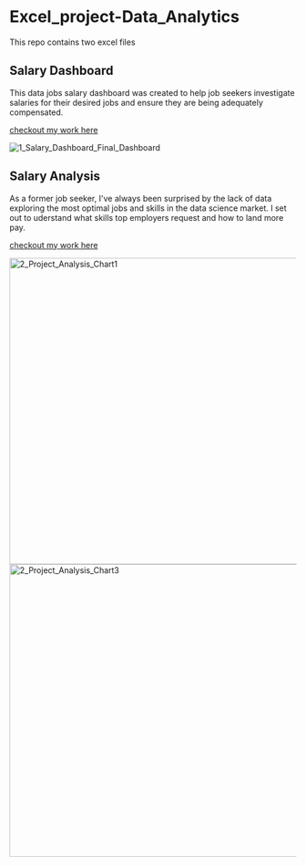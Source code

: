 # Excel_project-Data_Analytics  
This repo contains two excel files
## Salary Dashboard  

This data jobs salary dashboard was created to help job seekers investigate salaries for their desired jobs and ensure they are being adequately compensated.  

[checkout my work here](SalaryDashboard)  

![1_Salary_Dashboard_Final_Dashboard](https://github.com/user-attachments/assets/498dbffe-0f5e-4ed2-bbc6-baa4fd500f7b)

## Salary Analysis

As a former job seeker, I've always been surprised by the lack of data exploring the most optimal jobs and skills in the data science market. I set out to uderstand what skills top employers request and how to land more pay.

[checkout my work here](SalaryAnalysis)

<img width="874" height="537" alt="2_Project_Analysis_Chart1" src="https://github.com/user-attachments/assets/8ed7b725-31ac-4f93-a41b-d7f16eab0cdb" />

<img width="759" height="513" alt="2_Project_Analysis_Chart3" src="https://github.com/user-attachments/assets/b8b11290-deb5-4245-a1c5-60080cc8a884" />

